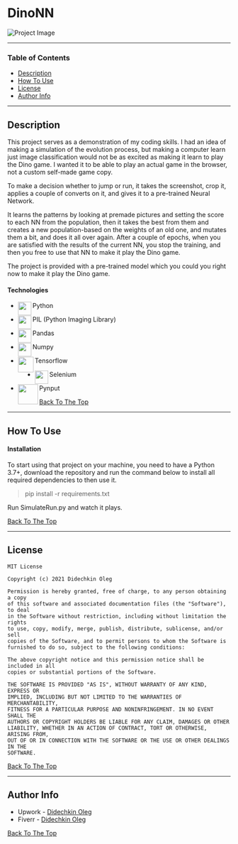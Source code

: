 # DinoNN

![Project Image](https://user-images.githubusercontent.com/1499751/115730861-549a9600-a38f-11eb-957b-fddc06129a6e.gif)

---

### Table of Contents

- [Description](#description)
- [How To Use](#how-to-use)
- [License](#license)
- [Author Info](#author-info)

---

## Description

This project serves as a demonstration of my coding skills. I had an idea of making a simulation of the evolution process, but making a computer learn just image classification would not be as excited as making it learn to play the Dino game. I wanted it to be able to play an actual game in the browser, not a custom self-made game copy.

To make a decision whether to jump or run, it takes the screenshot, crop it, applies a couple of converts on it, and gives it to a pre-trained Neural Network.

It learns the patterns by looking at premade pictures and setting the score to each NN from the population, then it takes the best from them and creates a new population-based on the weights of an old one, and mutates them a bit, and does it all over again. After a couple of epochs, when you are satisfied with the results of the current NN, you stop the training, and then you free to use that NN to make it play the Dino game.

The project is provided with a pre-trained model which you could you right now to make it play the Dino game.

#### Technologies

- <img align="left" width="30px" src="https://user-images.githubusercontent.com/1499751/115736045-a513f280-a393-11eb-8dbd-ebd3eda15841.png"/> Python
- <img align="left" width="30px" src="https://user-images.githubusercontent.com/1499751/115736683-23709480-a394-11eb-83ff-2b9934000eff.png"/> PIL (Python Imaging Library)

- <img align="left" width="30px" src="https://user-images.githubusercontent.com/1499751/115754477-e4970a80-a3a4-11eb-8efc-bec67719eff5.png"/> Pandas
- <img align="left" width="30px" src="https://user-images.githubusercontent.com/1499751/115737285-ab569e80-a394-11eb-9062-153f7b713199.png"/> Numpy
- <img align="left" width="35px" src="https://user-images.githubusercontent.com/1499751/115755027-8d456a00-a3a5-11eb-985d-81721ee48997.png"/> Tensorflow
- <img align="left" width="30px" src="https://user-images.githubusercontent.com/1499751/115737402-c6291300-a394-11eb-9151-95412013d4bc.png"/> Selenium
- <img align="left" width="45px" src="https://user-images.githubusercontent.com/1499751/115737432-cc1ef400-a394-11eb-8086-3cfa9419d018.png"/> Pynput

[Back To The Top](#DinoNN)

---

## How To Use

#### Installation

To start using that project on your machine, you need to have a Python 3.7+, download the repository and run the command below to install all required dependencies to then use it.

>pip install -r requirements.txt

Run SimulateRun.py and watch it plays.

[Back To The Top](#DinoNN)

---

## License

```text
MIT License

Copyright (c) 2021 Didechkin Oleg

Permission is hereby granted, free of charge, to any person obtaining a copy
of this software and associated documentation files (the "Software"), to deal
in the Software without restriction, including without limitation the rights
to use, copy, modify, merge, publish, distribute, sublicense, and/or sell
copies of the Software, and to permit persons to whom the Software is
furnished to do so, subject to the following conditions:

The above copyright notice and this permission notice shall be included in all
copies or substantial portions of the Software.

THE SOFTWARE IS PROVIDED "AS IS", WITHOUT WARRANTY OF ANY KIND, EXPRESS OR
IMPLIED, INCLUDING BUT NOT LIMITED TO THE WARRANTIES OF MERCHANTABILITY,
FITNESS FOR A PARTICULAR PURPOSE AND NONINFRINGEMENT. IN NO EVENT SHALL THE
AUTHORS OR COPYRIGHT HOLDERS BE LIABLE FOR ANY CLAIM, DAMAGES OR OTHER
LIABILITY, WHETHER IN AN ACTION OF CONTRACT, TORT OR OTHERWISE, ARISING FROM,
OUT OF OR IN CONNECTION WITH THE SOFTWARE OR THE USE OR OTHER DEALINGS IN THE
SOFTWARE.
```

[Back To The Top](#DinoNN)

---

## Author Info

- Upwork - [Didechkin Oleg](https://www.upwork.com/freelancers/~01bc2c6d8b19205903)
- Fiverr - [Didechkin Oleg](https://www.fiverr.com/dbofury)

[Back To The Top](#DinoNN)
